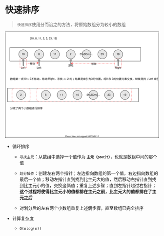 # 快速排序

> `快速排序`使用分而治之的方法，将原始数组分为较小的数组

![image text](./images/quick.drawio.svg)

- 循环排序

  - `寻找主元`：从数组中选择一个值作为 **`主元（povit）`**，也就是数组中间的那个值

  - `划分操作`：创建左右两个指针；左边指向数组的第一个值，右边指向数组的最后一个值；移动左指针直到找到比主元大的值，然后移动右指针直到找到比主元小的值，交换这俩值；重复上述步骤；直到左指针超过右指针；**这个过程将使得比主元小的值都排在主元之前，比主元大的值都排在了主元之后**

  - 对划分后的左右两个小数组重复上述俩步骤，直至数组已完全排序

- 计算复杂度

  - `O(nlog(n))`